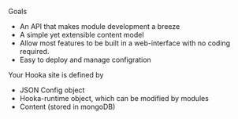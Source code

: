 Goals

* An API that makes module development a breeze
* A simple yet extensible content model
* Allow most features to be built in a web-interface with no coding required.
* Easy to deploy and manage configration


Your Hooka site is defined by

* JSON Config object
* Hooka-runtime object, which can be modified by modules
* Content (stored in mongoDB)
